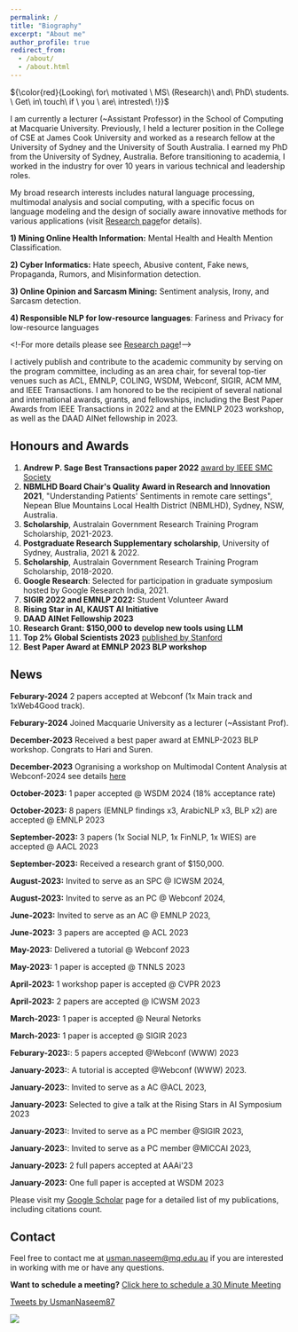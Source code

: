 ```yaml
---
permalink: /
title: "Biography"
excerpt: "About me"
author_profile: true
redirect_from: 
  - /about/
  - /about.html
---
```



<!--  #  ${\color{red}{I\ am\ actively\ looking\ for\ faculty\ positions}}$

<!--  #  ${\color{red}{I\ am\ actively\ looking\ for\ tenure-track\ faculty\ positions}}$ -->


<!--  # ${\color{red}{Hiring:\ RA\ with\ stong\ NLP\ expertise\ to\ build\ a\ tool\ using\ LLM!}}$$ -->

   ${\color{red}{Looking\ for\ motivated \ MS\ (Research)\ and\ PhD\ students\. \ Get\ in\ touch\ if \ you \ are\ intrested\ !\}}$ 

<!--Usman completed his PhD from the University of Sydney, Australia, and Masters in Research from University of Technology Sydney, Australia.-->


I am currently a lecturer (~Assistant Professor) in the School of Computing at Macquarie University. Previously, I held a lecturer position in the College of CSE at James Cook University and worked as a research fellow at the University of Sydney and the University of South Australia. I earned my PhD from the University of Sydney, Australia. Before transitioning to academia, I worked in the industry for over 10 years in various technical and leadership roles.

My broad research interests includes natural language processing, multimodal analysis and social computing, with a specific focus on language modeling and the design of socially aware innovative methods for various applications (visit [Research page](https://usmaann.github.io//publications/)for details).

**1) Mining Online Health Information:** Mental Health and Health Mention Classification.

**2) Cyber Informatics:** Hate speech, Abusive content, Fake news, Propaganda, Rumors, and Misinformation detection.

**3) Online Opinion and Sarcasm Mining:** Sentiment analysis, Irony, and Sarcasm detection.

**4) Responsible NLP for low-resource languages**: Fariness and Privacy for low-resource languages

<!-For more details please see [Research page](https://usmaann.github.io//publications/)!-->

I actively publish and contribute to the academic community by serving on the program committee, including as an area chair, for several top-tier venues such as ACL, EMNLP, COLING, WSDM, Webconf, SIGIR, ACM MM, and IEEE Transactions. I am honored to be the recipient of several national and international awards, grants, and fellowships, including the Best Paper Awards from IEEE Transactions in 2022 and at the EMNLP 2023 workshop, as well as the DAAD AINet fellowship in 2023.





<!-- Usman Naseem is a lecturer (~Assistant Professor) at the College of Science and Engineering at James Cook University, Australia, holding a PhD from the University of Sydney, Australia. With over 10 years of industry experience, he previously served as a research fellow at the University of Sydney and the University of South Australia. His research focuses on the intersection of machine learning and natural language processing, particularly in language modeling and the design of innovative representation learning techniques that enable machines to understand and generate human language at scale.-->

<!--  #He works on Natural Language Processing (NLP), with a particular focus on designing innovative representation learning techniques that aid machines to understand and generate human language at scale. With several years of experience in industry and academia, Usman is known for his innovative approaches that bridge the gap between theoretical NLP concepts and practical applications. -->


<!--During the past few years, he has published over 100 articles in highly impactful venues, including ACL, EMNLP, COLING, WSDM, Webconf, SIGIR, and IEEE Transactions. He has also served on the Program Committee of several NLP conferences, including as an Area Chair. Usman Naseem is a recipient of several national and international awards, grants, and fellowships, including the prestigious IEEE Best Transactions Paper Award in 2022, the DAAD AINet fellowship in 2023, and the Best Paper Award at the EMNLP BLP workshop in 2023.-->



<!-- Usman Naseem is expected to complete his Ph.D. by the end of 2022 from the [The University of Sydney, Australia](https://www.sydney.edu.au/engineering/schools/school-of-computer-science.html), under the supervision of [Prof. Jinman Kim](https://www.sydney.edu.au/engineering/about/our-people/academic-staff/jinman-kim.html), [Prof. Adam G. Dunn](https://www.sydney.edu.au/medicine-health/about/our-people/academic-staff/adam-dunn.html), and [Dr. Matloob Khushi](https://www.sydney.edu.au/engineering/about/our-people/academic-staff/matloob-khushi.html).  Usman obtained his Masters in Analytics (Research) from the [University of Technology Sydney, Australia](https://www.uts.edu.au/about/faculty-engineering-and-information-technology/computer-science), under the supervision of [Prof. Longbing Cao](https://profiles.uts.edu.au/Longbing.Cao) and [Prof. Kaska Musial](https://profiles.uts.edu.au/Katarzyna.Musial-Gabrys).
 -->

<!-- Usman's research interest lies in natural language processing (NLP), specifically in designing computational models for language representation to understand human language and communicate with humans. Prior to persuading his research in NLP, he worked in leading ICT companies, including Nokia and Alcatel-Lucent, for over 10 years. -->


<!-- His recent works on NLP are published in highly impactful venues in NLP, including ACL, EMNLP, COLING, WSDM and Webconf. He also served as a session chair for NLP at ICONIP and a program committee member for several top-tier venues, including ACL, EMNLP, NAACL, COLING, Webconf, and AAAi. His recent works on NLP attracted the attention of the World Health Orgnisation and several famous research media and have been deployed in the industry as a tool. In particular, the adoption of his NLP tools during his time as a Research Associate at the Telehealth andTechnology Centre, Nepean Hospital, has led to a better understanding of dialysis patient sentiments, and this work was awarded the Nepean BlueMountains Local Health District (NBMLHD) Board Chair's Quality Award in Research and Innovation in 2021. Recently, he won the Best Transactions Paper Award by IEEE SMS Scoeity. -->

<!-- Usman Naseem is a Lecturer at the College of the School of Science and Engineering, James Cook University, Australia. Usman's research focusses on Natural Language Processing, aims to develop innovative representation learning techniques that aids machines to understand and generate human language at scale. With over 10 years of industry experience in leading ICT companies like Nokia and Alcatel-Lucent, he brings valuable insights to his research.-->

<!-- Usman Naseem is a Lecturer at the College of the School of Science and Engineering, James Cook University, Australia.--> 

<!-- Usman's research focuses on Natural Language Processing and aims to develop innovative representation learning techniques that aid machines to understand and generate human language at scale. With over 10 years of industry experience in leading ICT companies like Nokia and Alcatel-Lucent, he brings valuable insights to his research.-->


<!-- Usman's research interests lie in Computational Social Science and Natural Language Processing, focusing on understanding human communication in social contexts and developing socially aware language technologies. With over 10 years of industry experience in leading ICT companies like Nokia and Alcatel-Lucent, he brings valuable insights to his research.-->

<!-- He publishes and serves as a program committee member in renowned conferences like ACL, Webconf, WSDM, SIGIR, AAAI, and ICWSM. Usman's work in NLP has attracted attention from the World Health Organization and earned him the Nepean Blue Mountains Local Health District (NBMLHD) Board Chair's Quality Award in 2021. He also received the prestigious IEEE Best Transactions Paper Award in 2022.-->




<!-- Usman Naseem is a Ph.D. candidate at the [School of Computer Science, The University of Sydney, Australia](https://www.sydney.edu.au/engineering/schools/school-of-computer-science.html), under the supervision of [Prof. Jinman Kim](https://www.sydney.edu.au/engineering/about/our-people/academic-staff/jinman-kim.html), [Prof. Adam G. Dunn](https://www.sydney.edu.au/medicine-health/about/our-people/academic-staff/adam-dunn.html), and [Dr. Matloob Khushi](https://www.sydney.edu.au/engineering/about/our-people/academic-staff/matloob-khushi.html).  Usman obtained his Masters in Analytics (Research) from the [School of Computer Science, University of Technology Sydney, Australia](https://www.uts.edu.au/about/faculty-engineering-and-information-technology/computer-science), in 2020 under the supervision of [Prof. Longbing Cao](https://profiles.uts.edu.au/Longbing.Cao) and [Prof. Kaska Musial](https://profiles.uts.edu.au/Katarzyna.Musial-Gabrys). Before joining academia, he worked in leading ICT companies like [Alcatel-Lucent](https://www.al-enterprise.com/en) and [Nokia](https://www.nokia.com/networks/) for 9+ years in various roles. Usman is also a Research Associate at the Telehealth and Technology Center, Nepean Hospital, Australia.
 -->
<!-- His primary research is in the intersection of **machine learning** and **natural language processing** for _social media analytics_ and _biomedical/health informatics_. 
 -->
<!-- His research aims to improve data-driven decision support algorithms -->

<!-- extract unstructured information from clinical records and social media postings to elucidate data patterns, trends, and relationships that can aid the discovery process in pharmacoepidemiology, clinical research, and public health monitoring and surveillance.

improve to improve data-driven decision support algorithms ata science and analytics-driven decision-support. 

health literacy, evidence-informed decision making, and health behaviors by monitoring how evidence and misinformation are taken up in different communities
 -->

<!-- His main research interests include Natural Language Processing and Machine Learning, with a focus on Social-Media Analysis, Computational Health Informatics, and Medical Image Analysis.   -->

<!-- My research question is around how we can improve the text represnetation to understand useful insights from user-genrated text from the text, I 
This is the front page of a website that is powered by the [academicpages template](https://github.com/academicpages/academicpages.github.io) and hosted on GitHub pages. [GitHub pages](https://pages.github.com) is a free service in which websites are built and hosted from code and data stored in a GitHub repository, automatically updating when a new commit is made to the respository. This template was forked from the [Minimal Mistakes Jekyll Theme](https://mmistakes.github.io/minimal-mistakes/) created by Michael Rose, and then extended to support the kinds of content that academics have: publications, talks, teaching, a portfolio, blog posts, and a dynamically-generated CV. You can fork [this repository](https://github.com/academicpages/academicpages.github.io) right now, modify the configuration and markdown files, add your own PDFs and other content, and have your own site for free, with no ads! An older version of this template powers my own personal website at [stuartgeiger.com](http://stuartgeiger.com), which uses [this Github repository](https://github.com/staeiou/staeiou.github.io). -->

## Honours and Awards

<!-- A data-driven personal website -->


1. **Andrew P. Sage Best Transactions paper 2022** [award by IEEE SMC Society](https://www.ieeesmc.org/about-smcs/awards/andrew-p-sage-best-transactions-paper/)
2. **NBMLHD Board Chair's Quality Award in Research and Innovation 2021**, "Understanding Patients' Sentiments in remote care settings", Nepean Blue Mountains Local Health District (NBMLHD), Sydney, NSW, Australia.
3. **Scholarship**, Australain Government Research Training Program Scholarship, 2021-2023.
4. **Postgraduate Research Supplementary scholarship**, University of Sydney, Australia, 2021 & 2022.
5. **Scholarship**, Australain Government Research Training Program Scholarship, 2018-2020.
6. **Google Research**: Selected for participation in graduate symposium hosted by Google Research India, 2021. 
7. **SIGIR 2022 and EMNLP 2022:** Student Volunteer Award
8. **Rising Star in AI, KAUST AI Initiative**
9. **DAAD AINet Fellowship 2023**
10. **Research Grant: $150,000 to develop new tools using LLM**
11. **Top 2% Global Scientists 2023** [published by Stanford](https://lnkd.in/g5YS-2SW)
12. **Best Paper Award at EMNLP 2023 BLP workshop**


<!-- 7. **Nominated for Best Transactions Paper Award** by IEEE SMC Society  -->


<!-- 5. 6. 4. **NBMLHD Board Chair's Quality Award in Research and Innovation 2021**, "Understanding Patients' Sentiments in remote care settings", Nepean Blue Mountains Local Health District (NBMLHD), Sydney, NSW, 2020. -->
<!-- **Collaboration** -->

## News

**Feburary-2024** 2 papers accepted at Webconf (1x Main track and 1xWeb4Good track). 

**Feburary-2024** Joined Macquarie University as a lecturer (~Assistant Prof).

**December-2023** Received a best paper award at EMNLP-2023 BLP workshop. Congrats to Hari and Suren.

**December-2023** Ogranising a workshop on Multimodal Content Analysis at Webconf-2024 see details [here](https://sites.google.com/view/mm4sg)

**October-2023:** 1 paper accepted @ WSDM 2024 (18% acceptance rate)

**October-2023:** 8 papers (EMNLP findings x3, ArabicNLP x3, BLP x2)   are accepted @ EMNLP 2023

**September-2023:** 3 papers (1x Social NLP, 1x FinNLP, 1x WIES) are accepted @ AACL 2023

**September-2023:** Received a research grant of $150,000.  

**August-2023:** Invited to serve as an SPC @ ICWSM 2024,

**August-2023:** Invited to serve as an PC @ Webconf 2024,

**June-2023:** Invited to serve as an AC @ EMNLP 2023,

**June-2023:** 3  papers are accepted @ ACL 2023

**May-2023:** Delivered a tutorial @ Webconf 2023

**May-2023:** 1 paper is accepted @ TNNLS 2023

**April-2023:** 1 workshop paper is accepted @ CVPR 2023

**April-2023:** 2  papers are accepted @ ICWSM 2023 

**March-2023:** 1 paper is accepted @ Neural Netorks

**March-2023:** 1 paper is accepted @ SIGIR 2023

**Feburary-2023:**: 5 papers accepted @Webconf (WWW) 2023

<!-- **January-2023:**: One full paper is accepted @Webconf (WWW) 2023 -->

**January-2023:**: A tutorial is accepted @Webconf (WWW) 2023.

**January-2023:**: Invited to serve as a AC @ACL 2023,

**January-2023:** Selected to give a talk at the Rising Stars in AI Symposium 2023

**January-2023:**: Invited to serve as a PC member @SIGIR 2023,

**January-2023:**: Invited to serve as a PC member @MICCAI 2023,

**January-2023:** 2 full papers accepted at AAAi'23

**January-2023:** One full paper is accepted at WSDM 2023



<!-- **December-2022:** Selected to give a talk at the Rising Stars in AI Symposium 2023 -->

<!-- **December-2022:** Selected to give a talk at the Rising Stars in AI Symposium 2023 -->

<!--**December-2022:** Invited to serve as a PC member @ICWSM 2023,-->

<!-- **October-2022:** Won ${\color{red}{Andrew\ P.\ Sage\ BEST\ Transactions\ 2022\ paper\ award} by\ IEEE\ SMC\ Society}$ -->

<!--**November-2022:** 2 full papers accepted at AAAi'23 -->

<!--**October-2022:** One full paper is accepted at WSDM 2023 -->

<!--**October-2022:** Won Andrew P. Sage BEST Transactions 2022 paper award by IEEE SMC Society-->

<!--**October-2022:** One paper is accepted in CASE at EMNLP 2023-->

<!--**October-2022:** Invited to serve as a session chair at DSAA 2022-->

<!--**October-2022:** Delivered a invited talk at [NLP Summit 2022](https://www.nlpsummit.org/)  on Language models for Public Health Surveillance  (link coming soon)-->

<!-- **October-2022:** Won ${\color{red}{Andrew\ P.\ Sage\ BEST\ Transactions\ 2022\ paper\ award} by\ IEEE\ SMC\ Society}$ -->

<!--**September-2022:** Invited to serve as a PC member @Webconf 2022 (Web and Society) and (Web4Good) tracks,-->

<!--**August-2022:** 1 paper is accepted in COLING'22,-->

<!--**August-2022:** Invited to serve as a PC member @AAAi 2022,-->

<!--**August-2022:** COVIDSenti paper has been ranked #1 for 12 consecutive months - Pls visit [here](https://ieeexplore.ieee.org/xpl/topAccessedArticles.jsp?punumber=6570650) for more details!-->

<!-- **July-2022:** Invited as a speaker at [NLP Summit 2022](https://www.nlpsummit.org/) on the topic of “A pretrained language model for public health surveillance on social media”, -->

<!-- **July-2022:** Invited as a speaker at [NLP Summit 2022](https://www.nlpsummit.org/)  -->

<!-- **July-2022:** COVIDSenti paper has been ranked #1 for 11 consecutive months - Pls visit [here](https://ieeexplore.ieee.org/xpl/topAccessedArticles.jsp?punumber=6570650) for more details!
 -->
<!-- **June-2022:** Invited to serve as a PC member @EMNLP 2022, -->

<!--**June-2022:** 2 full papers are accepted at IEEE Transactions on Computational Social Systems-->

<!--**June-2022:** 1 full paper is accepted in the BMC Bioinformatics journal-->

<!-- **June-2022:** COVIDSenti paper has been ranked #1 for 10 consecutive months - Pls visit [here](https://ieeexplore.ieee.org/xpl/topAccessedArticles.jsp?punumber=6570650) for more details! -->

<!--**June-2022:** Invited to serve as a PC member @ICONIP 2022,-->

<!-- **June-2022:** Invited to serve as a PC member for DSAI4RRS 2022 @KDD2022, -->

<!--**May-2022:**  Invited to serve as a PC member @COLING 2022,-->

<!--**May-2022:** 1 full paper is accepted at IEEE Transactions on Artificial Intelligence-->

<!-- **May-2022:** Invited to serve as a PC member for ICWSM 2023 -->

<!-- **March-2022:** Invited to serve as a PC member for LXNLP 2022 @NAACL2022, -->

<!--**April-2022:** 1 paper accepted at the ACL 2022 NLP-Power Workshop-->

<!-- **March-2022:** Invited to serve as a PC member for LXNLP 2022 @NAACL2022, -->

<!--**March-2022:** 1 full paper is accepted in the BMC Bioinformatics journal-->

<!--**March-2022:** Invited to serve as a PC member for MM 2022-->

<!-- **March-2022:** Invited to serve as a PC member for ECML/PKDD 2022  -->

<!--**March-2022:** 1 full paper accepted in the IEEE Journal of Biomedical and Health Informatics--> 

<!--**Feburary-2022:** Invited to serve as a PC member for MICCAI 2022-->

<!--**Feburary-2022:** Invited to serve as a PC member for LREC 2022-->

<!--**Feburary-2022:** Invited to serve as a PC member for ICWSM 2022-->

<!--**January-2022:** 2 full papers accepted at the Webconf'22 (formerly knowns as WWW)-->

<!-- **Popular paper:** Our COVIDSenti paper has been ranked as the most popular paper for conitnous 10 months - Pls visit [here](https://ieeexplore.ieee.org/xpl/topAccessedArticles.jsp?punumber=6570650) for more details! -->

<!-- -- Invited to serve as a PC member for ACL 2022 Workshop LT-EDI, -->

<!-- -- Invited to serve as a PC member for NAACL 2022, -->

<!-- -- Invited to serve as a PC member for MICCAI 2022,

<!--- Invited to serve as a PC member for LREC 2022 -->

<!--- Invited to serve as a PC member for ICWSM 2022,
   
<!--- 2 full papers accepted at the Webconf'22 (formerly knowns as WWW)

<!-- -- 1 full paper accepted at the ICDM NeuRec Workshop 2021 -->

<!-- -- Our COVIDSenti paper has been ranked as the most popular paper for conitnous 9 months - Pls visit [here](https://ieeexplore.ieee.org/xpl/topAccessedArticles.jsp?punumber=6570650) for more details! -->

Please visit my [Google Scholar](https://scholar.google.com.au/citations?hl=en&user=61Ou1P8AAAAJ&view_op=list_works&sortby=pubdate) page for a detailed list of my publications, including citations count.

<!--For more details please see [publications page](https://usmaann.github.io//publications/)-->

## Contact

Feel free to contact me at usman.naseem@mq.edu.au if you are interested in working with me or have any questions.

<!-- <script type="text/javascript" async src="https://static.zcal.co/embed/v1/embed.js"></script> -->

**Want to schedule a meeting?** <a href="https://zcal.co/i/eKQ5SiB_">Click here to schedule a 30 Minute Meeting</a>
<!-- <div class="zcal-inline-widget"><a href="https://zcal.co/i/eKQ5SiB_">Click here to schedule a 30 Minute Meeting - Schedule a meeting</a></div> -->
<!-- **For meeting** -->
<!--  <div class="zcal-inline-widget"><a href="https://zcal.co/i/eKQ5SiB_">30 Minute Meeting - Schedule a meeting</a></div> -->


<a class="twitter-timeline" data-width="650" data-height="250" data-theme="light" href="https://twitter.com/UsmanNaseem87?ref_src=twsrc%5Etfw">Tweets by UsmanNaseem87</a> <script async src="https://platform.twitter.com/widgets.js" charset="utf-8"></script>



<a href='https://clustrmaps.com/site/1bma2'  title='Visit tracker'><img src='//clustrmaps.com/map_v2.png?cl=3f8c8b&w=569&t=n&d=kSAQYthHj2HY4LzKVPZ4IGEQ-Zg5heY8TnCchEkLQvQ&co=ffffff&ct=808080'/></a>



<!-- Like many other Jekyll-based GitHub Pages templates, academicpages makes you separate the website's content from its form. The content & metadata of your website are in structured markdown files, while various other files constitute the theme, specifying how to transform that content & metadata into HTML pages. You keep these various markdown (.md), YAML (.yml), HTML, and CSS files in a public GitHub repository. Each time you commit and push an update to the repository, the [GitHub pages](https://pages.github.com/) service creates static HTML pages based on these files, which are hosted on GitHub's servers free of charge.

Many of the features of dynamic content management systems (like Wordpress) can be achieved in this fashion, using a fraction of the computational resources and with far less vulnerability to hacking and DDoSing. You can also modify the theme to your heart's content without touching the content of your site. If you get to a point where you've broken something in Jekyll/HTML/CSS beyond repair, your markdown files describing your talks, publications, etc. are safe. You can rollback the changes or even delete the repository and start over -- just be sure to save the markdown files! Finally, you can also write scripts that process the structured data on the site, such as [this one](https://github.com/academicpages/academicpages.github.io/blob/master/talkmap.ipynb) that analyzes metadata in pages about talks to display [a map of every location you've given a talk](https://academicpages.github.io/talkmap.html).

Getting started
======
1. Register a GitHub account if you don't have one and confirm your e-mail (required!)
1. Fork [this repository](https://github.com/academicpages/academicpages.github.io) by clicking the "fork" button in the top right. 
1. Go to the repository's settings (rightmost item in the tabs that start with "Code", should be below "Unwatch"). Rename the repository "[your GitHub username].github.io", which will also be your website's URL.
1. Set site-wide configuration and create content & metadata (see below -- also see [this set of diffs](http://archive.is/3TPas) showing what files were changed to set up [an example site](https://getorg-testacct.github.io) for a user with the username "getorg-testacct")
1. Upload any files (like PDFs, .zip files, etc.) to the files/ directory. They will appear at https://[your GitHub username].github.io/files/example.pdf.  
1. Check status by going to the repository settings, in the "GitHub pages" section

Site-wide configuration
------
The main configuration file for the site is in the base directory in [_config.yml](https://github.com/academicpages/academicpages.github.io/blob/master/_config.yml), which defines the content in the sidebars and other site-wide features. You will need to replace the default variables with ones about yourself and your site's github repository. The configuration file for the top menu is in [_data/navigation.yml](https://github.com/academicpages/academicpages.github.io/blob/master/_data/navigation.yml). For example, if you don't have a portfolio or blog posts, you can remove those items from that navigation.yml file to remove them from the header. 

Create content & metadata
------
For site content, there is one markdown file for each type of content, which are stored in directories like _publications, _talks, _posts, _teaching, or _pages. For example, each talk is a markdown file in the [_talks directory](https://github.com/academicpages/academicpages.github.io/tree/master/_talks). At the top of each markdown file is structured data in YAML about the talk, which the theme will parse to do lots of cool stuff. The same structured data about a talk is used to generate the list of talks on the [Talks page](https://academicpages.github.io/talks), each [individual page](https://academicpages.github.io/talks/2012-03-01-talk-1) for specific talks, the talks section for the [CV page](https://academicpages.github.io/cv), and the [map of places you've given a talk](https://academicpages.github.io/talkmap.html) (if you run this [python file](https://github.com/academicpages/academicpages.github.io/blob/master/talkmap.py) or [Jupyter notebook](https://github.com/academicpages/academicpages.github.io/blob/master/talkmap.ipynb), which creates the HTML for the map based on the contents of the _talks directory).

**Markdown generator**

I have also created [a set of Jupyter notebooks](https://github.com/academicpages/academicpages.github.io/tree/master/markdown_generator
) that converts a CSV containing structured data about talks or presentations into individual markdown files that will be properly formatted for the academicpages template. The sample CSVs in that directory are the ones I used to create my own personal website at stuartgeiger.com. My usual workflow is that I keep a spreadsheet of my publications and talks, then run the code in these notebooks to generate the markdown files, then commit and push them to the GitHub repository.

How to edit your site's GitHub repository
------
Many people use a git client to create files on their local computer and then push them to GitHub's servers. If you are not familiar with git, you can directly edit these configuration and markdown files directly in the github.com interface. Navigate to a file (like [this one](https://github.com/academicpages/academicpages.github.io/blob/master/_talks/2012-03-01-talk-1.md) and click the pencil icon in the top right of the content preview (to the right of the "Raw | Blame | History" buttons). You can delete a file by clicking the trashcan icon to the right of the pencil icon. You can also create new files or upload files by navigating to a directory and clicking the "Create new file" or "Upload files" buttons. 

Example: editing a markdown file for a talk
![Editing a markdown file for a talk](/images/editing-talk.png)

For more info
------
More info about configuring academicpages can be found in [the guide](https://academicpages.github.io/markdown/). The [guides for the Minimal Mistakes theme](https://mmistakes.github.io/minimal-mistakes/docs/configuration/) (which this theme was forked from) might also be helpful. -->
